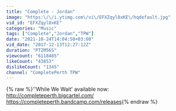 ```yaml
---
title: "Complete - Jordan"
image: "https:\/\/i.ytimg.com\/vi\/EFXZqyl8xKE\/hqdefault.jpg"
vid_id: "EFXZqyl8xKE"
categories: "Music"
tags: ["Complete","Jordan","TPW"]
date: "2021-10-24T14:04:50+03:00"
vid_date: "2017-12-13T12:27:12Z"
duration: "PT2M56S"
viewcount: "6118485"
likeCount: "43853"
dislikeCount: "1345"
channel: "CompletePerth TPW"
---
```

{% raw %}''While We Wait' available now:<br /><a rel="nofollow" target="blank" href="http://completeperth.bigcartel.com/">http://completeperth.bigcartel.com/</a><br /><a rel="nofollow" target="blank" href="https://completeperth.bandcamp.com/releases">https://completeperth.bandcamp.com/releases</a>{% endraw %}
